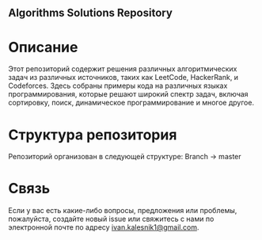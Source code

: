 ## Algorithms Solutions Repository

# Описание
Этот репозиторий содержит решения различных алгоритмических задач из различных источников, таких как LeetCode, HackerRank, и Codeforces. Здесь собраны примеры кода на различных языках программирования, которые решают широкий спектр задач, включая сортировку, поиск, динамическое программирование и многое другое.

# Структура репозитория
Репозиторий организован в следующей структуре:
Branch -> master 

# Связь
Если у вас есть какие-либо вопросы, предложения или проблемы, пожалуйста, создайте новый issue или свяжитесь с нами по электронной почте по адресу ivan.kalesnik1@gmail.com.
